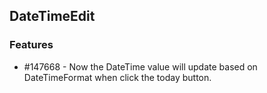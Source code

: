 ## DateTimeEdit

### Features

* \#147668 - Now the DateTime value will update based on DateTimeFormat when click the today button.


